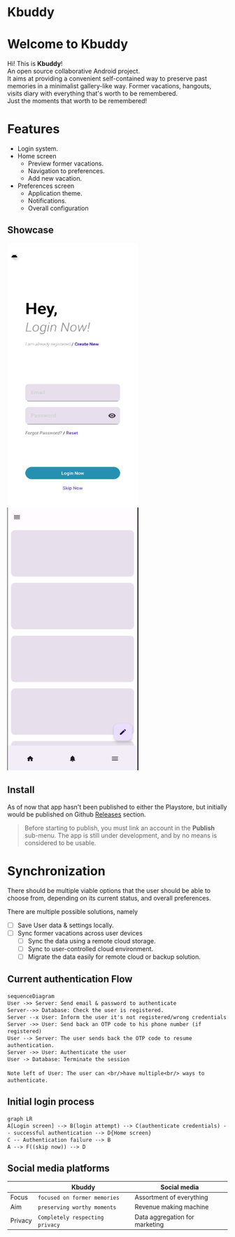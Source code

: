 # Kbuddy

# Welcome to Kbuddy
Hi! This is **Kbuddy**!
<br>An open source collaborative Android project.
<br>It aims at providing a convenient self-contained way to preserve past memories in a minimalist gallery-like way. Former vacations, hangouts, visits diary with everything that's worth to be remembered.
<br>Just the moments that worth to be remembered!

# Features
- Login system.
- Home screen
	- Preview former vacations.
	- Navigation to preferences.
	- Add new vacation.
- Preferences screen
	- Application theme.
	- Notifications.
	- Overall configuration

## Showcase
<span>
    <img src="./media/LoginScreen.png" width="300" height="600"> &nbsp; 
    <img src="./media/HomeScreen.png" width="300" height="600"> &nbsp; 
</span>


## Install
As of now that app hasn't been published to either the Playstore, but initially would be published on Github [Releases](https://github.com/KDiaryApp/kbuddy/releases) section.
> Before starting to publish, you must link an account in the **Publish** sub-menu.
> The app is still under development, and by no means is considered to be usable.

# Synchronization
There should be multiple viable options that the user should be able to choose from, depending on its current status, and overall preferences.

 There are multiple possible solutions, namely
 - [ ] Save User data & settings locally.
- [ ] Sync former vacations across user devices
	- [ ] Sync the data using a remote cloud storage.
	- [ ] Sync to user-controlled cloud environment.
	- [ ] Migrate the data easily for remote cloud or backup solution.

## Current authentication Flow

```mermaid
sequenceDiagram
User ->> Server: Send email & password to authenticate
Server-->> Database: Check the user is registered.
Server --x User: Inform the user it's not registered/wrong credentials
Server ->> User: Send back an OTP code to his phone number (if registered)
User --> Server: The user sends back the OTP code to resume authentication.
Server ->> User: Authenticate the user
User -> Database: Terminate the session

Note left of User: The user can <br/>have multiple<br/> ways to authenticate.
```

## Initial login process

```mermaid
graph LR
A[Login screen] --> B(login attempt) --> C(authenticate credentials) -- successful authentication --> D{Home screen}
C -- Authentication failure --> B
A --> F((skip now)) --> D
```

## Social media platforms

|				|Kbuddy						   |Social media	   |
|---------------|------------------------------|-------------------|
|Focus			|`focused on former memories`  |Assortment of everything|
|Aim			|`preserving worthy moments`   |Revenue making machine	|
|Privacy		|`Completely respecting privacy`|Data aggregation for marketing|
